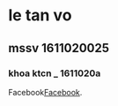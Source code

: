 
# le tan vo
## mssv 1611020025
### khoa ktcn _ 1611020a
<p>Facebook<a href="https://www.facebook.com/cauutnha.ngkeo.5">Facebook</a>.</p>
